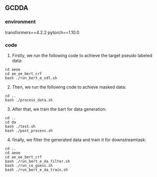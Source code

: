 ## GCDDA

### environment
transformers==4.2.2
pytorch==1.10.0
### code
1. Firstly, we run the following code to achieve the target pseudo labeled data:
```
cd aeoe
cd ae_oe_bert_crf
bash ./run_bert_e_sdl.sh
```
2. Then, we run the following code to achieve masked data:
```
cd ..
bash ./process_data.sh
```
3. After that, we train the bart for data generation:
```
cd ..
cd da
bash ./test.sh
bash ./post_process.sh
```
4. finally, we filter the generated data and train it for downstreamtask:
```
cd ..
cd aeoe
cd ae_oe_bert_crf
bash ./run_bert_e_da_filter.sh
bash ./run_co_guess.sh
bash ./run_bert_e_da_train.sh
```
